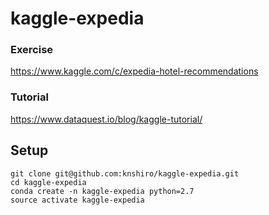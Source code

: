 # kaggle-expedia

### Exercise
https://www.kaggle.com/c/expedia-hotel-recommendations

### Tutorial
https://www.dataquest.io/blog/kaggle-tutorial/

## Setup
```
git clone git@github.com:knshiro/kaggle-expedia.git
cd kaggle-expedia
conda create -n kaggle-expedia python=2.7
source activate kaggle-expedia
```
